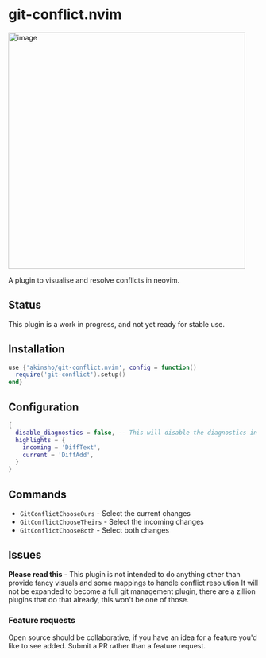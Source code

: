 # git-conflict.nvim

<img width="477" alt="image" src="https://user-images.githubusercontent.com/22454918/158040417-44b18468-3fc1-4ed9-ab38-75dadea0346b.png">

A plugin to visualise and resolve conflicts in neovim.

## Status

This plugin is a work in progress, and not yet ready for stable use.

## Installation

```lua
use {'akinsho/git-conflict.nvim', config = function()
  require('git-conflict').setup()
end}
```

## Configuration

```lua
{
  disable_diagnostics = false, -- This will disable the diagnostics in a buffer whilst it is conflicted
  highlights = {
    incoming = 'DiffText',
    current = 'DiffAdd',
  }
}
```

## Commands

- `GitConflictChooseOurs` - Select the current changes
- `GitConflictChooseTheirs` - Select the incoming changes
- `GitConflictChooseBoth` - Select both changes

## Issues

**Please read this** - This plugin is not intended to do anything other than provide fancy visuals and some mappings to handle conflict resolution
It will not be expanded to become a full git management plugin, there are a zillion plugins that do that already, this won't be one of those.

### Feature requests

Open source should be collaborative, if you have an idea for a feature you'd like to see added. Submit a PR rather than a feature request.
